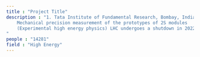 ```yaml
---
title : "Project Title"
description : "1. Tata Institute of Fundamental Research, Bombay, India (summer 17)
    Mechanical precision measurement of the prototypes of 2S modules
    (Experimental high energy physics) LHC undergoes a shutdown in 2022, during       which it will be overhauled. Worked on devising a technique to measure the  mechanical precision of silicon trackers after their fabrication.
"
people : "14281"
field : "High Energy"
---
```

